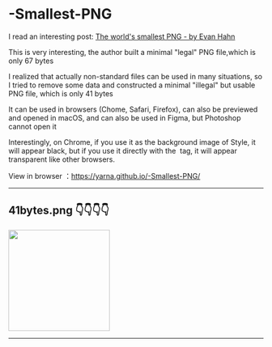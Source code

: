 # -Smallest-PNG





I read an interesting post: [The world's smallest PNG - by Evan Hahn ](https://evanhahn.com/worlds-smallest-png/)


This is very interesting, the author built a minimal "legal" PNG file,which is only 67 bytes

I realized that actually non-standard files can be used in many situations, so I tried to remove some data and constructed a minimal "illegal" but usable PNG file, which is only 41 bytes

It can be used in browsers (Chome, Safari, Firefox), can also be previewed and opened in macOS, and can also be used in Figma, but Photoshop cannot open it


Interestingly, on Chrome, if you use it as the background image of Style, it will appear black, but if you use it directly with the <img> tag, it will appear transparent like other browsers.


View in browser ：https://yarna.github.io/-Smallest-PNG/



<hr/>

## 41bytes.png 👇👇👇👇

<img width="200" heigth="200" src="./41bytes.png">
<hr/>
